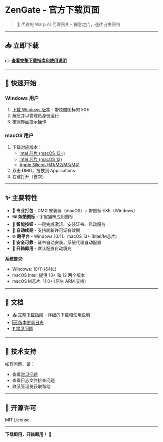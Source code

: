 # ZenGate - 官方下载页面

> 🚪 优雅的 Warp AI 代理网关 - 禅意之门，通往自由网络

---

## 📥 立即下载

👉 **[查看完整下载指南和使用说明](./DOWNLOAD.md)**

---

## 🚀 快速开始

### Windows 用户
1. [下载 Windows 版本](https://github.com/zavierd/WarpInjectorGo-Download/releases/latest) - 带炫酷图标的 EXE
2. 解压并以管理员身份运行
3. 按照界面提示操作

### macOS 用户
1. 下载对应版本：
   - [Intel 芯片 (macOS 13+)](https://github.com/zavierd/WarpInjectorGo-Download/releases/latest/download/WarpClient-macOS-Intel.dmg)
   - [Intel 芯片 (macOS 12)](https://github.com/zavierd/WarpInjectorGo-Download/releases/latest/download/WarpClient-macOS-Intel-macOS12.dmg)
   - [Apple Silicon (M1/M2/M3/M4)](https://github.com/zavierd/WarpInjectorGo-Download/releases/latest/download/WarpClient-macOS-M1.dmg)
2. 双击 DMG，拖拽到 Applications
3. 右键打开（首次）

---

## ✨ 主要特性

- 🎨 **专业打包** - DMG 安装器（macOS）+ 带图标 EXE（Windows）
- 🖼️ **炫酷图标** - 宇宙猫咪应用图标
- 🎯 **智能按钮** - 一键完成激活、安装证书、启动服务
- 🔄 **自动续期** - 支持刷新许可证有效期
- 🌐 **跨平台** - Windows 10/11、macOS 13+ (Intel/M芯片)
- 🔐 **安全可靠** - 证书自动安装，系统代理自动配置
- 🎁 **开箱即用** - 默认配置自动填充

**系统要求**:
- Windows: 10/11 (64位)
- macOS Intel: 提供 13+ 和 12 两个版本
- macOS M芯片: 11.0+ (原生 ARM 支持)

---

## 📖 文档

- [📥 完整下载指南](./DOWNLOAD.md) - 详细的下载和使用说明
- [🆕 版本更新日志](https://github.com/zavierd/WarpInjectorGo/releases)
- [❓ 常见问题](./DOWNLOAD.md#-常见问题)

---

## 💬 技术支持

如有问题，请：
- 查看[常见问题](./DOWNLOAD.md#-常见问题)
- 查看日志文件排查问题
- 联系管理员获取帮助

---

## 📜 开源许可

MIT License

---

**下载即用，开箱即用！** 🎉

